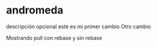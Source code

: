 # andromeda
descripción opcional
este es mi primer cambio
Otro cambio

Mostrando pull con rebase y sin rebase
